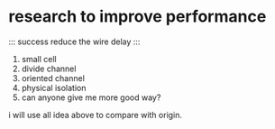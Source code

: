 research to improve performance
===
::: success
reduce the wire delay
:::

1. small cell
2. divide channel
3. oriented channel
4. physical isolation
5. can anyone give me more good way?

i will use all idea above to compare with origin.